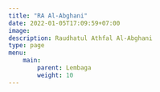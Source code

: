 ```yaml
---
title: "RA Al-Abghani"
date: 2022-01-05T17:09:59+07:00
image: 
description: Raudhatul Athfal Al-Abghani
type: page
menu:
    main:
        parent: Lembaga
        weight: 10
---
```

